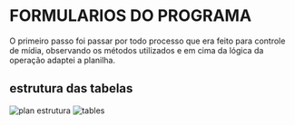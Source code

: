 # FORMULARIOS DO PROGRAMA
O primeiro passo foi passar por todo processo que era feito para controle de mídia, observando os métodos utilizados e em cima da lógica da operação adaptei a planilha.

## estrutura das tabelas
![plan estrutura](https://github.com/WGMaxi/PojetoOPEC_Vbaexcel/assets/118560480/19a17338-b7ab-45d4-952f-1da173e17ded)
![tables](https://github.com/WGMaxi/PojetoOPEC_Vbaexcel/assets/118560480/0ae899bd-d4d4-436d-841d-de5f1cbed534)
